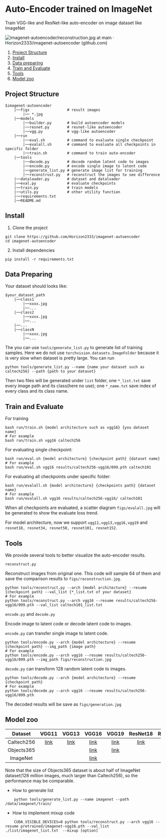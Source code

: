 # Auto-Encoder trained on ImageNet

Train VGG-like and ResNet-like auto-encoder on image dataset like ImageNet


![imagenet-autoencoder/reconstruction.jpg at main · Horizon2333/imagenet-autoencoder (github.com)](https://github.com/Horizon2333/imagenet-autoencoder/blob/main/figs/reconstruction.jpg)


1. [Project Structure](#project-structure)
2. [Install](#install)
3. [Data preparing](#data-preparing)
4. [Train and Evaluate](#train-and-evaluate)
5. [Tools](#tools)
6. [Model zoo](#model-zoo)

## Project Structure

```
$imagenet-autoencoder
    |──figs                 # result images
        |── *.jpg
    |──models
        |──builder.py       # build autoencoder models
        |──resnet.py        # resnet-like autoencoder
        |──vgg.py           # vgg-like autoencoder
    |──run
        |──eval.sh          # command to evaluate single checkpoint
        |──evalall.sh       # command to evaluate all checkpoints in specific folder
        |──train.sh         # command to train auto-encoder
    |──tools                
        |──decode.py        # decode random latent code to images
        |──encode.py        # encode single image to latent code
        |──generate_list.py # generate image list for training
        |──reconstrust.py   # reconstruct the images to see difference
    |──dataloader.py        # dataset and dataloader
    |──eval.py              # evaluate checkpoints
    |──train.py             # train models
    |──utils.py             # other utility function
    |──requirements.txt
    |──README.md
```

## Install


1. Clone the project
```shell
git clone https://github.com/Horizon2333/imagenet-autoencoder
cd imagenet-autoencoder
```
2. Install dependencies
```shell
pip install -r requirements.txt
```

## Data Preparing

Your dataset should looks like:

```
$your_dataset_path
    |──class1
        |──xxxx.jpg
        |──...
    |──class2
        |──xxxx.jpg
        |──...
    |──...
    |──classN
        |──xxxx.jpg
        |──...
```

The you can use ```tools/generate_list.py``` to generate list of training samples. Here we do not use ```torchvision.datasets.ImageFolder``` because it is very slow when dataset is pretty large. You can run

```shell
python tools/generate_list.py --name {name your dataset such as caltech256} --path {path to your dataset}
```

Then two files will be generated under ```list``` folder, one  ```*_list.txt``` save every image path and its class(here no use); one ```*_name.txt``` save index of every class and its class name.

## Train and Evaluate

For training

```shell
bash run/train.sh {model architecture such as vgg16} {you dataset name}
# For example
bash run/train.sh vgg16 caltech256
```

For evaluating single checkpoint:

```shell
bash run/eval.sh {model architecture} {checkpoint path} {dataset name}
# For example
bash run/eval.sh vgg16 results/caltech256-vgg16/099.pth caltech101
```

For evaluating all checkpoints under specific folder:

```shell
bash run/evalall.sh {model architecture} {checkpoints path} {dataset name}
# For example
bash run/evalall.sh vgg16 results/caltech256-vgg16/ caltech101
```
When all checkpoints are evaluated, a scatter diagram ```figs/evalall.jpg``` will be generated to show the evaluate loss trend.

For model architecture, now we support ```vgg11,vgg13,vgg16,vgg19``` and ```resnet18, resnet34, resnet50, resnet101, resnet152```.

## Tools

We provide several tools to better visualize the auto-encoder results.

```reconstruct.py```

Reconstruct images from original one. This code will sample 64 of them and save the comparison results to ```figs/reconstruction.jpg```.

```shell
python tools/reconstruct.py --arch {model architecture} --resume {checkpoint path} --val_list {*_list.txt of your dataset}
# For example
python tools/reconstruct.py --arch vgg16 --resume results/caltech256-vgg16/099.pth --val_list caltech101_list.txt
```

```encode.py``` and ```decode.py```

Encode image to latent code or decode latent code to images.

```encode.py``` can transfer single image to latent code.

```shell
python tools/encode.py --arch {model architecture} --resume {checkpoint path} --img_path {image path}
# For example
python tools/encode.py --arch vgg16 --resume results/caltech256-vgg16/099.pth --img_path figs/reconstruction.jpg
```

```decode.py``` can transform 128 random latent code to images.

```shell
python tools/decode.py --arch {model architecture} --resume {checkpoint path} 
# For example
python tools/decode.py --arch vgg16 --resume results/caltech256-vgg16/099.pth
```

The decoded results will be save as ```figs/generation.jpg```

## Model zoo

|  Dataset   | VGG11 | VGG13 | VGG16 | VGG19 | ResNet18 | ResNet34 | ResNet50 | ResNet101 | ResNet152 |
| :--------: | :---: | :---: | :---: | :---: | :------: | :------: | :------: | :-------: | :--------: |
| Caltech256 |   [link](https://drive.google.com/file/d/1gebnzAnFDpT9mmzr2dDVZ39FxqZHSuD4/view?usp=sharing)    |   [link](https://drive.google.com/file/d/1JRooEtKw2-2R_u-pswX2C8mAl_GgAlhH/view?usp=sharing)    |   [link](https://drive.google.com/file/d/12ysuL1rzIedcL_KD3VNDcZn9lGwxCWFu/view?usp=sharing)    |   [link](https://drive.google.com/file/d/1ydCY3llYJLL3asZ45-EGPUYxB-jlLVFo/view?usp=sharing)    |     [link](https://drive.google.com/file/d/1vokB8J17t34qk8qN37cVrEes06wzJzzG/view?usp=sharing)     |      [link](https://drive.google.com/file/d/1EMfNI6uAMdx-T1QmYg-UQHNWLxkaub6c/view?usp=sharing)    |     [link](https://drive.google.com/file/d/1-lA1dtP9q9ABom7c3qbMy7JYnnQvsI9H/view?usp=sharing)     |     [link](https://drive.google.com/file/d/1yNzkPhf2LAzu0mVm3ZedTObl_s-2pg1J/view?usp=sharing)      |     [link](https://drive.google.com/file/d/1HX7zaMK4ug6GjdUljG8Jqc4OvT8aLTrD/view?usp=sharing)      |
|  Objects365  |       |       |   [link](https://drive.google.com/file/d/16ozLClq8_Kpoc1Ln8dgIkQC4v7a1OTyz/view?usp=sharing)    |   [link](https://drive.google.com/file/d/1nR_9_WsYXGzBvzLdsxlEba9XyBwg1aD7/view?usp=sharing)    |          |          |     [link](https://drive.google.com/file/d/1FLPcRcAKaYBZrJQ7uYz0ST0WPrgacwm6/view?usp=sharing)     |     [link](https://drive.google.com/file/d/1pVtZpQn2kT1e2ZhG1MBvLLAMEVI30mVL/view?usp=sharing)      |           |
|  ImageNet  |       |       |   [link](https://drive.google.com/file/d/1WwJiQ1kBcNCZ37F6PJ_0bIL0ZeU3_sV8/view?usp=sharing)    |       |          |          |          |           |           |

Note that the size of Objects365 dataset is about half of ImageNet dataset(128 million images, much larger than Caltech256), so the performance may be comparable.

- How to generate list
```
    python tools/generate_list.py --name imagenet --path /data/imagenet/train/
```

- How to implement mixup code
```
    CUDA_VISIBLE_DEVICES=0 python tools/reconstruct.py --arch vgg16 --resume pretrained/imagenet-vgg16.pth --val_list ./list/imagenet_list.txt  --mixup [option]
```